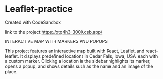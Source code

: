 # Leaflet-practice
Created with CodeSandbox

link to the project:https://xtq4h3-3000.csb.app/

INTERACTIVE MAP WITH MARKERS AND POPUPS

This project features an interactive map built with React, Leaflet, and react-leaflet. It displays predefined locations in Cedar Falls, Iowa, USA, each with a custom marker. Clicking a location in the sidebar highlights its marker, opens a popup, and shows details such as the name and an image of the place.
